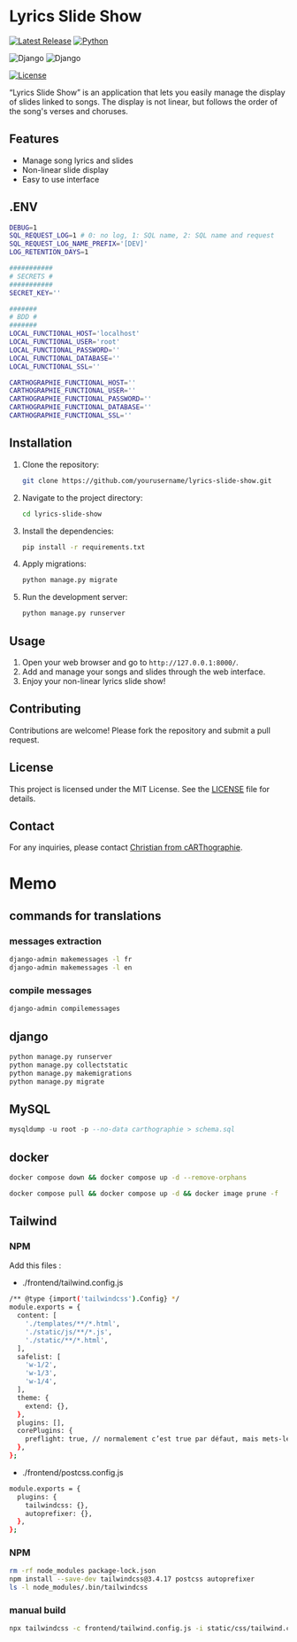# Lyrics Slide Show

[![Latest Release](https://img.shields.io/github/release/ChristianPRO1982/lyrics-slide-show.svg)](https://github.com/ChristianPRO1982/lyrics-slide-show/releases/latest)
[![Python](https://img.shields.io/badge/python-3.10%2B-blue.svg)](https://www.python.org/)

![Django](https://img.shields.io/badge/Django-5.1.6-green?logo=django&logoColor=white)
![Django](https://img.shields.io/badge/Django-Framework-green?logo=django)

[![License](https://img.shields.io/github/license/ChristianPRO1982/lyrics-slide-show.svg)](https://github.com/ChristianPRO1982/lyrics-slide-show/blob/main/LICENSE)

“Lyrics Slide Show” is an application that lets you easily manage the display of slides linked to songs. The display is not linear, but follows the order of the song's verses and choruses.

## Features

- Manage song lyrics and slides
- Non-linear slide display
- Easy to use interface

## .ENV

```bash
DEBUG=1
SQL_REQUEST_LOG=1 # 0: no log, 1: SQL name, 2: SQL name and request
SQL_REQUEST_LOG_NAME_PREFIX='[DEV]'
LOG_RETENTION_DAYS=1

###########
# SECRETS #
###########
SECRET_KEY=''

#######
# BDD #
#######
LOCAL_FUNCTIONAL_HOST='localhost'
LOCAL_FUNCTIONAL_USER='root'
LOCAL_FUNCTIONAL_PASSWORD=''
LOCAL_FUNCTIONAL_DATABASE=''
LOCAL_FUNCTIONAL_SSL=''

CARTHOGRAPHIE_FUNCTIONAL_HOST=''
CARTHOGRAPHIE_FUNCTIONAL_USER=''
CARTHOGRAPHIE_FUNCTIONAL_PASSWORD=''
CARTHOGRAPHIE_FUNCTIONAL_DATABASE=''
CARTHOGRAPHIE_FUNCTIONAL_SSL=''
```

## Installation

1. Clone the repository:
    ```bash
    git clone https://github.com/yourusername/lyrics-slide-show.git
    ```
2. Navigate to the project directory:
    ```bash
    cd lyrics-slide-show
    ```
3. Install the dependencies:
    ```bash
    pip install -r requirements.txt
    ```
4. Apply migrations:
    ```bash
    python manage.py migrate
    ```
5. Run the development server:
    ```bash
    python manage.py runserver
    ```

## Usage

1. Open your web browser and go to `http://127.0.0.1:8000/`.
2. Add and manage your songs and slides through the web interface.
3. Enjoy your non-linear lyrics slide show!

## Contributing

Contributions are welcome! Please fork the repository and submit a pull request.

## License

This project is licensed under the MIT License. See the [LICENSE](LICENSE) file for details.

## Contact

For any inquiries, please contact [Christian from cARThographie](mailto:carthographie@outlook.fr).

# Memo

## commands for translations

### messages extraction

```bash
django-admin makemessages -l fr
django-admin makemessages -l en
```

### compile messages

```bash
django-admin compilemessages
```

## django

```bash
python manage.py runserver
python manage.py collectstatic
python manage.py makemigrations
python manage.py migrate
```

## MySQL
```sql
mysqldump -u root -p --no-data carthographie > schema.sql
```

## docker
```bash
docker compose down && docker compose up -d --remove-orphans
```
```bash
docker compose pull && docker compose up -d && docker image prune -f
```

## Tailwind

### NPM

Add this files :
* ./frontend/tailwind.config.js
```bash
/** @type {import('tailwindcss').Config} */
module.exports = {
  content: [
    './templates/**/*.html',
    './static/js/**/*.js',
    './static/**/*.html',
  ],
  safelist: [
    'w-1/2',
    'w-1/3',
    'w-1/4',
  ],
  theme: {
    extend: {},
  },
  plugins: [],
  corePlugins: {
    preflight: true, // normalement c’est true par défaut, mais mets-le pour être sûr
  },
};
```
* ./frontend/postcss.config.js
```bash
module.exports = {
  plugins: {
    tailwindcss: {},
    autoprefixer: {},
  },
};

```

### NPM
```bash
rm -rf node_modules package-lock.json
npm install --save-dev tailwindcss@3.4.17 postcss autoprefixer
ls -l node_modules/.bin/tailwindcss
```

### manual build
```bash
npx tailwindcss -c frontend/tailwind.config.js -i static/css/tailwind.css -o static/css/tailwind.lyrics_slide_show.css --minify
```